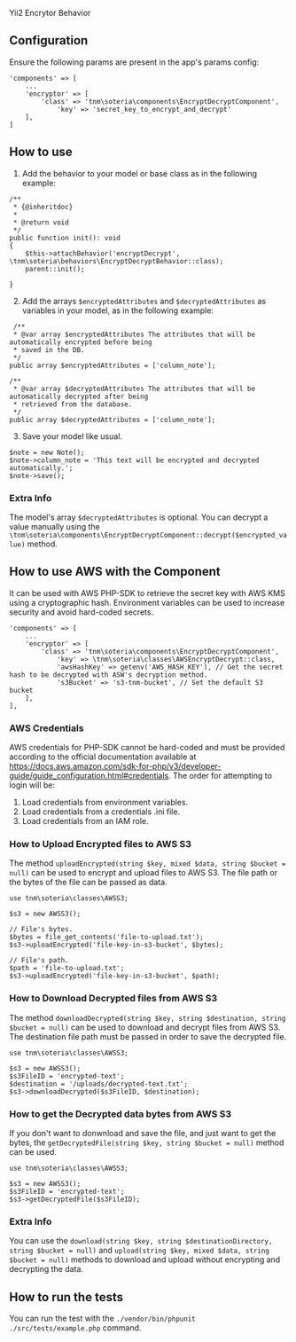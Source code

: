 Yii2 Encrytor Behavior

## Configuration

Ensure the following params are present in the app's params config:

```
'components' => [
    ...
    'encryptor' => [
        'class' => 'tnm\soteria\components\EncryptDecryptComponent',
            'key' => 'secret_key_to_encrypt_and_decrypt'
    ],
]
```

## How to use

1. Add the behavior to your model or base class as in the following example:
```
/**
 * {@inheritdoc}
 *
 * @return void
 */
public function init(): void
{
    $this->attachBehavior('encryptDecrypt', \tnm\soteria\behaviors\EncryptDecryptBehavior::class);
    parent::init();

}
```
2. Add the arrays ```$encryptedAttributes``` and ```$decryptedAttributes``` as variables in your model, as in the following example:
```
 /**
 * @var array $encryptedAttributes The attributes that will be automatically encrypted before being
 * saved in the DB.
 */
public array $encryptedAttributes = ['column_note'];

/**
 * @var array $decryptedAttributes The attributes that will be automatically decrypted after being
 * retrieved from the database.
 */
public array $decryptedAttributes = ['column_note'];
```
3. Save your model like usual.
```
$note = new Note();
$note->column_note = 'This text will be encrypted and decrypted automatically.';
$note->save();
```

### Extra Info

The model's array ```$decryptedAttributes``` is optional. You can decrypt a value manually using the ```\tnm\soteria\components\EncryptDecryptComponent::decrypt($encrypted_value)``` method.



## How to use AWS with the Component

It can be used with AWS PHP-SDK to retrieve the secret key with AWS KMS using a cryptographic hash. Environment variables can be used to increase security and avoid hard-coded secrets.

```
'components' => [
    ...
    'encryptor' => [
        'class' => 'tnm\soteria\components\EncryptDecryptComponent',
            'key' => \tnm\soteria\classes\AWSEncryptDecrypt::class,
            'awsHashKey' => getenv('AWS_HASH_KEY'), // Get the secret hash to be decrypted with ASW's decryption method.
            's3Bucket' => 's3-tnm-bucket', // Set the default S3 bucket
    ],
],
```

### AWS Credentials

AWS credentials for PHP-SDK cannot be hard-coded and must be provided according to the official documentation available at https://docs.aws.amazon.com/sdk-for-php/v3/developer-guide/guide_configuration.html#credentials.
The order for attempting to login will be:
1. Load credentials from environment variables.
2. Load credentials from a credentials .ini file.
3. Load credentials from an IAM role.

### How to Upload Encrypted files to AWS S3

The method ```uploadEncrypted(string $key, mixed $data, string $bucket = null)``` can be used to encrypt and upload files to AWS S3. The file path or the bytes of the file can be passed as data.
```
use tnm\soteria\classes\AWSS3;
        
$s3 = new AWSS3();

// File's bytes.
$bytes = file_get_contents('file-to-upload.txt');
$s3->uploadEncrypted('file-key-in-s3-bucket', $bytes);

// File's path.
$path = 'file-to-upload.txt';
$s3->uploadEncrypted('file-key-in-s3-bucket', $path);
```
### How to Download Decrypted files from AWS S3
The method ```downloadDecrypted(string $key, string $destination, string $bucket = null)``` can be used to download and decrypt files from AWS S3. The destination file path must be passed in order to save the decrypted file.
```
use tnm\soteria\classes\AWSS3;

$s3 = new AWSS3();
$s3FileID = 'encrypted-text';
$destination = '/uploads/decrypted-text.txt';
$s3->downloadDecrypted($s3FileID, $destination);
```
### How to get the Decrypted data bytes from AWS S3
If you don't want to donwnload and save the file, and just want to get the bytes, the ```getDecryptedFile(string $key, string $bucket = null)``` method can be used.
```
use tnm\soteria\classes\AWSS3;

$s3 = new AWSS3();
$s3FileID = 'encrypted-text';
$s3->getDecryptedFile($s3FileID);
```

### Extra Info

You can use the ```download(string $key, string $destinationDirectory, string $bucket = null)``` and ```upload(string $key, mixed $data, string $bucket = null)``` methods to download and upload without encrypting and decrypting the data.

## How to run the tests

You can run the test with the ```./vendor/bin/phpunit ./src/tests/example.php``` command.